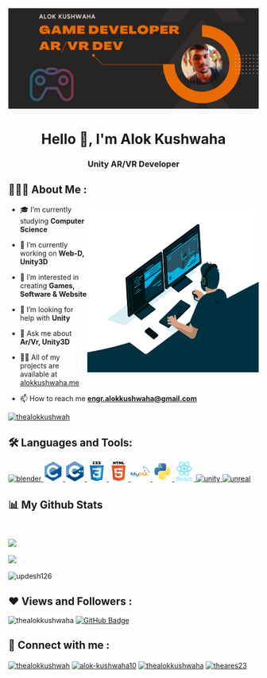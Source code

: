 <h2 align="center"><img src = "https://github.com/TheAlokkushwaha/TheAlokkushwaha/blob/main/Banner.png"/></h2>
<h1 align="center">Hello 👋, I'm Alok Kushwaha</h1>
<h3 align="center">Unity AR/VR Developer</h3>

## 👨🏻‍💻 About Me :
<img align="right" alt="coding"  height="337" width="345" src="https://github.com/TheAlokkushwaha/TheAlokkushwaha/blob/main/coding.gif"> 

- 🎓 I’m currently studying **Computer Science**

- 🔭 I’m currently working on **Web-D, Unity3D**

- 👀 I’m interested in creating **Games, Software & Website**

- 🤝 I’m looking for help with **Unity**

- 💬 Ask me about **Ar/Vr, Unity3D**

- 👨‍💻 All of my projects are available at [alokkushwaha.me](alokkushwaha.me)

- 📫 How to reach me **engr.alokkushwaha@gmail.com**

<p align="left"> <a href="https://twitter.com/thealokkushwah" target="blank"><img src="https://img.shields.io/twitter/follow/thealokkushwah?logo=twitter&style=for-the-badge" alt="thealokkushwah" /></a> </p>

## 🛠 Languages and Tools:
<p align="left"> <a href="https://www.blender.org/" target="_blank" rel="noreferrer"> <img src="https://download.blender.org/branding/community/blender_community_badge_white.svg" alt="blender" width="40" height="40"/> </a> <a href="https://www.cprogramming.com/" target="_blank" rel="noreferrer"> <img src="https://raw.githubusercontent.com/devicons/devicon/master/icons/c/c-original.svg" alt="c" width="40" height="40"/> </a> <a href="https://www.w3schools.com/cpp/" target="_blank" rel="noreferrer"> <img src="https://raw.githubusercontent.com/devicons/devicon/master/icons/cplusplus/cplusplus-original.svg" alt="cplusplus" width="40" height="40"/> </a> <a href="https://www.w3schools.com/css/" target="_blank" rel="noreferrer"> <img src="https://raw.githubusercontent.com/devicons/devicon/master/icons/css3/css3-original-wordmark.svg" alt="css3" width="40" height="40"/> </a> <a href="https://www.w3.org/html/" target="_blank" rel="noreferrer"> <img src="https://raw.githubusercontent.com/devicons/devicon/master/icons/html5/html5-original-wordmark.svg" alt="html5" width="40" height="40"/> </a> <a href="https://www.mysql.com/" target="_blank" rel="noreferrer"> <img src="https://raw.githubusercontent.com/devicons/devicon/master/icons/mysql/mysql-original-wordmark.svg" alt="mysql" width="40" height="40"/> </a> <a href="https://www.python.org" target="_blank" rel="noreferrer"> <img src="https://raw.githubusercontent.com/devicons/devicon/master/icons/python/python-original.svg" alt="python" width="40" height="40"/> </a> <a href="https://reactjs.org/" target="_blank" rel="noreferrer"> <img src="https://raw.githubusercontent.com/devicons/devicon/master/icons/react/react-original-wordmark.svg" alt="react" width="40" height="40"/> </a> <a href="https://unity.com/" target="_blank" rel="noreferrer"> <img src="https://www.vectorlogo.zone/logos/unity3d/unity3d-icon.svg" alt="unity" width="40" height="40"/> </a> <a href="https://unrealengine.com/" target="_blank" rel="noreferrer"> <img src="https://raw.githubusercontent.com/kenangundogan/fontisto/036b7eca71aab1bef8e6a0518f7329f13ed62f6b/icons/svg/brand/unreal-engine.svg" alt="unreal" width="40" height="40"/> </a> </p>

## 📊 My Github Stats

<br/>
<p>
  <a href="#"><img src="https://github-readme-stats.vercel.app/api?username=thealokkushwaha&show_icons=true&count_private=true&theme=light" width="350"></a>
</p>
<p>
  <a herf="#"><img src="https://github-readme-stats.vercel.app/api/top-langs/?username=thealokkushwaha" width="350">
</p>
<p>
    <img src="https://github-readme-streak-stats.herokuapp.com/?user=thealokkushwaha&" alt="updesh126" />
</p>

## ❤ Views and Followers :
<a align="left"> <img src="https://komarev.com/ghpvc/?username=thealokkushwaha&label=Profile%20views&color=0e75b6&style=flat" alt="thealokkushwaha" /> </a>
<a href="https://github.com/thealokkushwaha?tab=followers"><img src="https://img.shields.io/github/followers/thealokkushwaha?label=Followers&style=social" alt="GitHub Badge"></a>

## 🤝 Connect with me :
<p align="left">
<a href="https://twitter.com/thealokkushwah" target="blank"><img align="center" src="https://raw.githubusercontent.com/rahuldkjain/github-profile-readme-generator/master/src/images/icons/Social/twitter.svg" alt="thealokkushwah" height="30" width="40" /></a>
<a href="https://linkedin.com/in/alok-kushwaha10" target="blank"><img align="center" src="https://raw.githubusercontent.com/rahuldkjain/github-profile-readme-generator/master/src/images/icons/Social/linked-in-alt.svg" alt="alok-kushwaha10" height="30" width="40" /></a>
<a href="https://instagram.com/thealokkushwaha" target="blank"><img align="center" src="https://raw.githubusercontent.com/rahuldkjain/github-profile-readme-generator/master/src/images/icons/Social/instagram.svg" alt="thealokkushwaha" height="30" width="40" /></a>
<a href="https://www.youtube.com/c/theares23" target="blank"><img align="center" src="https://raw.githubusercontent.com/rahuldkjain/github-profile-readme-generator/master/src/images/icons/Social/youtube.svg" alt="theares23" height="30" width="40" /></a>
</p>

